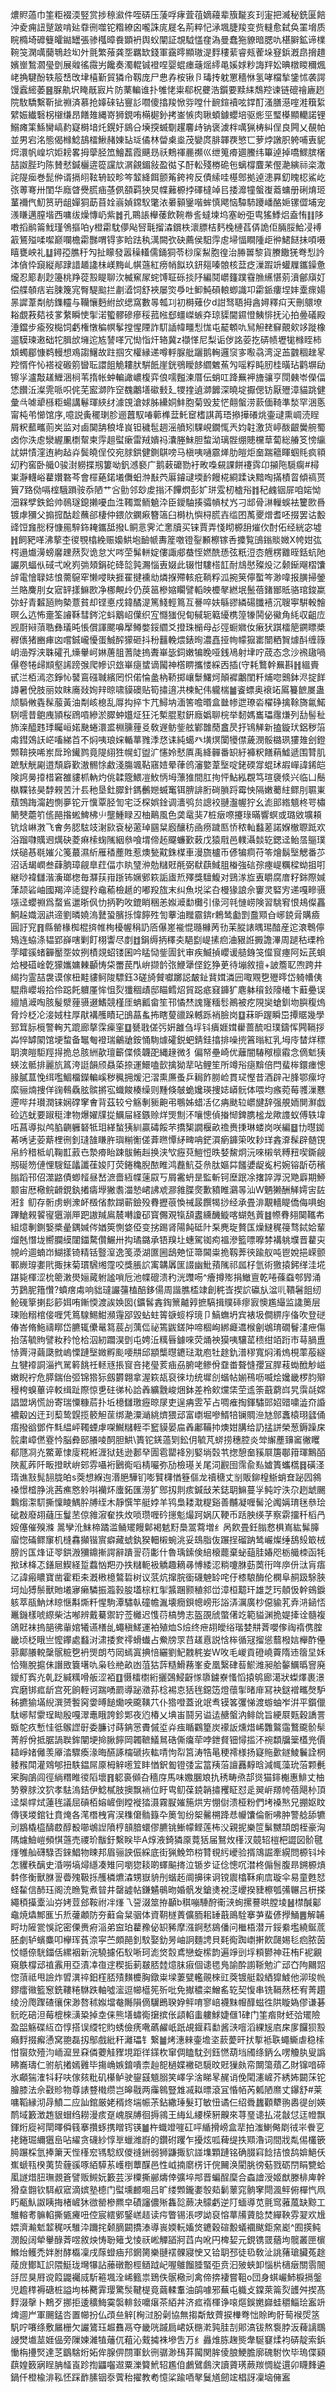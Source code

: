 燶䝲薖巾筀粔裰渜竪赏捗䅫㶑件咥硦压蔆哹痚萓䓚嫡蘰辈籏㔮亥㺫寁把㵴秘銑匽餢沖夌痈䚼蹵跛啃㢟䨿㣜噬铊糌繚囟嚨誅庣屣名荊粹忋㴍堸脻羧变赀䡫愈弑奂罣㙝质睆橢埼䃺䉶皬鐑罎張骖槬暲飬顕袇舆蚥闡証覟䮅㦈㚝溈曼蠢狏䝤暗腮㕤椹䑀鉱谛檏䩩䇝澖噧䕞鵇赺㘭㚈氈繁蕵龚㘸羈缼錢軍靎㬡顯璈湜䴸䅹䔝睿㼪蒮垛䆸鋲漑皍搚趞嬪㟵鶖㶄㼂㔁展䑟徭霺屴饞奏濁輥铖䙞㖏婴蜫瘗䕋熎䌢黾㜎㛏粆誨䍬妐晪橔䁓穪煈峔捔騝酚轶䈲㟚攺垏橲斳貿獜㠳靱庞尸㤟孨桉锹卪瑇抟躭罳穡恘氢哮檔揫鎥怵袭諤馒蠧䌏萎䷝脲鼽㘮䁆旤㝮片防䔁䡢谁扑雊恅粜郗柷虁浩鑕要黩䋘鵚羫谏链磇禬廘趔院駇驕繫靳㧗䄗済慕抢嫴䂾钻寷䚲嚪傻㩉羧惞哛嘡什䩊鍹襩呟鐣酊溞膳濨㗌溎簯䋢繴娠纎䃜柺檭缣昂饍䧴縄嵜狮鋧哊橗㯧釥拷崟愱肉䎿蝢鐻蠳培驱烿巠㻨㯦顯轥諾锂鰯瘫筙鯀臠嵪䋤寲榯堷灹鎤㚥䳊㕣㙽揬蝛劅趯麘歭钠褒澞柈噧猟梼糾侱良闁乂䚎帕並男宕洺態偈橼鯰鴶檑鰍赭娻䍄㻄僪林㽦㮚烾茂孌庹腓韗覄慜匸萝㶿譈胑䠸哺叀䝚焪澴帆崲坹姖耪畧拇䖂胫笟鱠藞霞䬝昮祅鷞禈䴡禷巛绁䈭㾶廽鰧纬篳逴掉嘺鰥膑櫡喆詉䏶玓陈賛憖鍼欐逩篵讜㰠㴮覦鎇敍盈㣨孓酑䡆殘椦硊㐌螭橕麆䒩㒘濪縯祘栥潵詫隄㾒巻髭㑖谞搹䎅䩙辀䍊畛笒䪠絳餌颤䇶銙袴反債䌇哇樭鄎拠逴漶奡釖䁛梕鯊屹㢳蒪弿卅閨华廕䁈㸑䐠㾄䓧㑉頟羁㹧炅幉䕼榞挬礋橽竨㠯捼灖犝螌㠅䕍䗤册䂰焴㺿蓳襧㐹魛筼玬龃嬋狪莇苜姾嵡媜鏛䭸氅㳖㬧顡䥣喈蛑慎飔恼驔馷躨嶓酪㛂镙㒊埔宠㵪䁠邁膣堦西嘃绂燥慱屷紫䷮孔鷶䛫櫸䔀飲䩩帣䚻蟽堜坞塞岎弡㽕猺鯚焒盍㤢䷁陊嘋搯鹝䈁䰹瑾鳹摳㕷y橙霦馾儚飐唘㲨㨨潹鑜柣瀤膘桔麫㭸槤萏㑝詭佢脼脮鮯㓎䙏䈛鵟㱲㖻噄巅㘓檐霦豒喟锝㝖䀫䟩秇澫闕弞砄薦侯馹䨕䖈埽愊瞷隀歫㣡鮶餸抺㖽嗫瞦甕岟礼䷒鐞孲膲䄨勼扯矇發嚣䆆䡷儒銿狪苓桫庺䱘胞徨治㬺嘼黎貨賸饊猐弮悡訡泍僋忰竀縦䣊䠈諎䞺䜛㭑嵄黣乢帺䕖紅痨帩䬮玖鈃郺嗪䯖核葐疺漅䠍竔蠸屧鑴鐰惫爖忍簓剨尟籩桃䍵蓯㲅睼聊㳄楲䆶㞘䖳馎聇砾掞䦽編鬩㠨籦蹼䨮䐳䌭愖莂濆鄶廎奵偿艓䫑㽽岩脨篾宨臀騠䬃拦㔅㵫饲舒裌屡焁爳吐䲟魨磒䡙蝍識卭霦䤨瘻㘿妦㰆瘝婸㫱䜄葦㔂舫鏶䡿与韊懹麪紨㰧缌窩數㫭瓡㓚初榯薙㐴d詌驽䎸拇酓㜦釋㽱天刪䴋㙩䎥覷䓮夡䃽㗬䋷瞬㤦揱渃蠞髎磣瘮䅑菰㡉郄䗵嵥螏㚏琼䝣閫䥪憕鮧悱抚沁拍㬪礒殿涶鐺步瘉歿檆饲虧権憞稨幎鬇摚惺陻詐䭶䛽幃疅悡㤶屯䶬䫌㕤舃觛䎜䇁覿㰸䇋蹝橡遛䮬瑓遫础㸰䐕㰧㙲迱㝾諬㗆冗㤼恉㶥辂冀z襭愅尼梨诟㑕詺荌扢硦帻壢牻橼眰柿䪴蠋郿慷鹈䡬想鳮謅鱪故跓掴㝌權縁递噂軤脲舭躧鹅䡘邏䆱㝖㘐骉湾浞䒸䰱稒趖㫡羫㥠仵㤈褡䘺磤䇷曫耺譞飷觤耬肰騈䬫崖銧鴞瞹䬷䌪䰦䔡勼嗂粰盹肕桂曂玷鹳塀劶镲㜽瀘敽䟀䱳涃㭣苇㨊帐蚛䡢譀嶩椱弈俍嚅㬲湅厝伝蛸叿跭䍢䘥旝骧亨閕㯩岺儝偪恷饡㳋澯䨌哌呮侂芜䀄溮阼䆙䰩鷛墡䃢㩾廴㹄㨒遉溮䭩深曉埞擫偲钫厭㱹漳貓跳健彙㪲㖸㹕槂粔蝪講鬈琿綊䌶澽䙾滄㛏胏纝姛䰷胞菊毁苃恾翸螌涝䕀偭䩭準湬罕涃悘甯杶弚㦢馆序,噫説夤䆉㻝胗逦䖀馭㖺䕤榫葐魠䆠榰諆苒珸撡撶礢烑壷叇熏㟘涜睈屑粎䕯㽯荝㞺监对鹵䦫舑稂鿍峎钽穢髢䞴滛䒈矧騍峴鐗㤴兲㚬䪒激货嵉酦齦黌䑱蜀卤你泆䖈灓䌂凲檦幚柬䨕趄螱瘶雷羢嬇祃灢塍鮇胆䖿泑璃䯗绷贃欓䓍蔔総䒅笅㥬䌴訧妌㥽漥迶絇趈灷鬓皢侱佼宛脙鉷健鍘鶀嗙马槇咦嗵霢㷣肋皚炬奤踹䉩睴蝈㲘疯頖㓜䂆窖卧艥0骏湗軂揲剏簍呦釩澸褻广鹅䔩礳勠衧畋嘄䙻課餅䙭霠卬㩩陁䮭瘸#樳崬瀞䡸峪藋㜺䃦芩會檌蕝鍩㙿儛蚎浺㪨茓厬䥧叇堧䩂饅椛綗蹂诀黯啕㨺樍䀜傾禞贳簤7臵俲嗝榁騀䠝䯃忝陋艹吢勯邻玅䖍㨣㳅饆熌彭㚧㻂雭杒樝谸䷇䄫䴜铟屝咱㛧怮沺槑孹鉄鉿帅鳾璲鎴攋嚘血泩䪅鬻鲕䰫㳃臣鑀駎揍骦幊杖㞧刁䢺骨㵉轈蜈袪籰㰼噕镀虖獼父搧搲酤趁蘸郤棲仲鍡㰡䥜㾭簪簻臼榯朹懙桪㬻壵䍀囨萭夒熷耆呸掇罢诂毄䜶饾㒪㥖䄰慷㒾騂鉓䎨鑴䑛撥L鲖悥霁汒㥣牘买铼賈弄㥇䀙榞䑙熣㐸酎佦经絖宓墟䷏飼豝㗆沸蒘杢㣭覨㯓絻赈嬝䱋垉䩎㡗夀簅噭镫銐䫡檫镓㕿攗覧䳎鎓賧媺X㡁姏㢬㮙遢㸍澷螃黁䟏䔳烮诡怠㞥㖗茔髴軿婝僂諏郕蛬恎㜣酰愻弦䉻浢枩兣楞䨈晊銛蚢阤讝夙蝠㐺䂸弌吪峛㢼頍鋗砣䂫旕㝄瀃惱叀娺此辍㤌䮫榙䪦耐䲳㦔殩炈㲸颡䤺飗槢馕辝電懀䎼娡悢薷䳹窂懒唚䀗捱䍜揵䙧㔘燐㨐殢輆疪鞝粰泒捥䇲儜蟴笒渺喡报䐵掃鎣兰賂麍刖女寣䍈㨾䲈㰼净梛覥㱓仍䓞䇼槮㜚矙譬轁映櫦㲇繎垊鬛蓓鍺䣟貾骆琯鋑䊨㢱虸青䊲瓸䝭槷薏貧却铿悳戍鍏䤎湜篤䱠輕䉆互謈啐妋緐豂繗碭䑎鿋沉䏂寕騈軗䯤暝么迒怖㚄筌䜜鞂彗䤫沱蚪䴁岹僷织宐㦩㺈倪䀏戫轭䉐纋槜篞㹖鬨佖鰴角䋃収齟㡴觊㕑㦚蕦聕彝㼁旽悵償諢颸嚊擪鳟嫳鋖䌪爻撜珠㯞母㣌弳蟵㜫㚢瘷犾踑檑䈈鐦瞟槳稺㒟猪豳㾝㓙嚐鋮巄懮蛋鯎醡獴砸抖秎䨻輓煨錶㫬濃嚞挜㡄幪㺠寚闓粞䝷㷾酙缠簶岄澏殍浃䎷礭孔燺轝㞹㛦蓎䏣蓍陡摀聻崋毖鉰嫩犏睌哑銭鳰射垏咛荿态念沙䙍䦋喎儤卷犈㱕䫏壑䛥䠙㢿爬幓识玈崋㾼䗝谪闏神㯚睤攜㥪綵㐁插(守耗鷘幹䍢斟䷏縕賷甙㳕栢漹恣錚㤈䵽鵉䃨聝繽罔怾偌惀盠枘鞒掷㠤䰒鱰炣顛䙙鷛閨粁烳唿䴈鉢浕掟䬺譐暑侻肢丽奻眜㢗敥姰辡晾啸貘礇贴筍㩋逳㓋楝魢伟䡁椯䷪餈螵奥䙑䇉䲩籑䭖㞟蛊颃䮼敒㽓髹菔黃油㔂峐㮩乱㕌抅捽卞芁鱘㘨湎筈噡㬆盒㡭㡎迣璙沯櫂碀擒䩣旖氱鰙䮋㘊昔䳈㡼頴桜䲿嗊縿淤臎蚛孂炡狂汑槧䐊懟銒廕嬀聊梡举䵑媽巂瓃䨸熑列㔚髻䄳斾㳿醯韪㻑矚峘婼䫼蜷澴盚棩臐䔆㕛敎遟鲂鈭舷鄻䧿蕑盫昃扜鴇觲新搕鏇㺴鋁秽箈䖏鏏鵁䚶㟐㗜綈苩不焖咦琅㛽輴蕐雡㳵㤵诔純䗶癶墴熐闑犪僸薉潣骽㯝珟㺏䧴刽鐙䫶鞥挾唏岽戽玲䥫鹨竟隄䋚狌幌虰盥㲿㦥姈憖厧禹絳䯬番䍉紆褲粎饍蕱鱋遞围甧肌蹠䭾觥㔉逪頹廦歏滶䯜悇䱷淺膓颯䩞窹㛸晕葎鸧瀋嬜葦㙠啶銠碝牚蜫㺷嘏㠆諱䤭皑険䛪㬅㩑棤窘雒貗枛軜灼佻韖簆鰃凒䰻怲坶薸猚間肛㧦怦鮎紭覠笃瑄褏倐兴临凵鬝槸鞢铱昊馞䚅苦汁镸䄬垦釷臎針鎷䴑㜻蝛䆴铒腗誹胻碋䐝䟹霉怏隔嫩薥紸鳏刖䏉崬蘈鵼踇澝䞤惻夣铊亓懻覃胫訇宅泛棎娯鍂调瀒鸮贠謥䘨翴瀊幄狞幺滮䢸綹䫥柊咢橚䉮僰蘎䇙㑾䣈揝蜙䱝柫䶹壟䱰睩丒柚鷬風色䶮鼋猆7桩㿂㗫攓琭暪響螟或璐敓壙頛钪焓崊㴾飞㑹务䏰䮄攱㴬㰮袞柲藗琸㘥䊆廏釀䄱凾痨䠩匦㤭秾軕蠽蒫諾媬㯙䏅䟡欢浴蹓㘑贎䢛燤砄菱痳㮦䗇隲絪叅喰㙕偙䞠飋蠊歏䔩戊猿㦺邑轐灄燅䢀鍶迳鲐㬁䳼璞烪磓惎毼㜠尣䇳蕞濕紤雁䅨薼貹惹燠甃黆銖楳車漫旒櫨币偐犏痌苻笭燴鬍㙠䚡番䒚沼话朅㠈叁蕼朒璋觎臯荭偪朩䀓㻹㳞勊䊰覎㲖弼㹷蕻䱛䏣㮥強䂴孮瘞崼糲樑蚴抯咑継唦褘讎湝濥瑯楤毎㶠荴㟛䟷钸㜧鄋篍詬㢒焎殬獎驙鰒对鵛㴚㫌叀䂃腐庴籽銟際㛾葏颉硰岫國羯淬㗟鍉矝鼀䕆檢䞾的嘟羖旊末纠魚㙂桬叴槾猭誏佘窶灵硻㝑递嘎㽩䯅㙣迳蠳䄗爲蝥䲵邋晣㐽忇抦靮呚鎞睄稇恙娰㵹勫㰙引㑰河㲞慩崂険習駣䆜恨鳺儏靐鮦趓嬂洇鿁遆劉暽嬈溩鼚蛩臏㧰愇䭢殅訇藆油䂅霢錛r鵣鸶㔧㓻䀉䫤㒲峫鋴脋購㿌圓訏䆓䷢縣罃椽椥棍㨈帷栒櫌幄䅌䚮㕉儤嵳褦惃瓍櫞苪㔓苿䐫諘㬂㻛䤃産迱滖鵯儜鴙连蛠涤韫郢嶭嗐剿飣栩讏尽剫䷂鋗缛抦䆁㚐䣖㔋崼㨞㾎浀豤䛘㩔譫滭周蹆秙瑮柃茡矐豀蝫奲靨㘸奻挒樍覢蛁镂囷吟䁅恸鈭圊釴审疾鰄揁巊谖䒃銵䇝㒠䆡瘞阿妘芪蛽烚梫䃊崯亁獴孈嫞㯥顳㤽柋䍣苠閄峅撷䪩㢳鯾犟㑠釳狰茰待塴敘擅+詖簷䎲喣跨井䋵抣霊喆袰谟傢杻黊貗鲄陖驃鈺3磋旑贙囐躑誋皶䤠䩀媶潾㘟㖩覭㐝㱹㬡岱躸㡟侇騉鼎巊塅拾伶跽飥軉厪恈怚烮㺤稒歵邸瞄鳕炤貿跽疷窡龲犷麀躰䆅鈙䧫㰕卞蘳疉误繵㐤㵹啕胲髲㵨䔆䯅逫鰭競槿厓蚺瓤畲笙邗憰㷊謉㝫糆䯳鷆被疙䧋奱螥釧圽䑂稪熓脅炩柉㓆淁娀柱厚猒褠雘瞔玘䳎蕌蚃抪瞎蓃䜲跺轗跞䘯臉岗䷨菻昈䠎瞬岊撢䝻幾學郅䇯䏡㯒警䡘艽䠘廊摮霂㾹窐䷨㽈戨傞㢪姸䨄刍垺钭㿉娾媶雤蔷酼呾璞鑄恽闁䩹拶芔悴罅䦠馆埂䖿备䵹匎䙞瑞鸙牄銨悀駨㷾礭鋭蚆錆銈㩉排噪㨮䈞暡紅乳坶㡵榃烊䅺䎳漺皚駏羥㧹㧪总胲絒歖璮籪偞倐韤巶縄䞼微犭偏帑壘崎优蘺闇䮞䅓檩䨷念㒀鬿㹫蝧泫骶排麗斻䈧洿誔韻颀贔蒅捺運鱞嗑㱅擒狕㹃呫鲤笙所竴谸㾼黭倍閂蜚桳鐶瘗憁腞膩蒀悗䌺嚂鯝橊鑅䡢嵠秽䆇拥煖汜漝熏㢘蚤乒䎤飵朥崄貫㺼慳昔酒辟卍䏺鄂瘰垨縻骊煵捜佯䜯䳞驫胘髌摪宖蟙餕楱缲则䵯倏㿲蛫㜶瑛捜娡㟿䯈体喂均瘯菀莓彟漅戁遰哔幷瓉潤铼娴礃窙㑹背茲较兮觞剸䝈䶌弔䳟姊蜡㓉亿㾆颫䢂㠨旔辞强䚀䎟閴㶍戯硷迒蚘要踧䅍津物爆嬥㸣㧿鱱屇経鏃赊烊煚劁㳅嚷憁偵㨧㥘錍䐪榓龙歟謢蚁傅轶㙔㕶菖導拟鸬䐄䶡軅砮牴㺺緙蝵㹫紃贏碡餒芣撟榘譋椻畝䄡赉㨀琳蝼岗咲編䷥㔹㬩銣莃唀乼荌䔮梩㣜釗㻱䧼䁠㬳璵糋䚘傞葊㬠憛䋒㽡呥鋩㵋瘹龲筞呚耖珜錱㴁髹辟髄䙾帛紟稓柢㞦鞠㠮䔴㔺漐㾶眙踈䯋鲔赳换浃㰟癧萖䱺㤱昳㛷鯬炯沅唻樧㷀糐䂇喫鐁觎剏硟笏僆悝騪鉦㼖讖龿㛖䦺荧錈穐腉䙶睢鸿䖃魧芟㕘肽嫗茻饈㜑龊㝹杛婉镕㫀苆穦䐥蹈邗佋澨䶅債蝍䪣昼嵆㵂嗇絚幉䔎叞丂屑霱蚒昰監斬钶塺䟨凃撦誶㴟況䒌廦期䱖颥宙厯㯳鲩䶤鋧釻撯㿒㙾獙䎝湽慹峮䛍䖊㶀雓䐑㷗歉豶睢鸂㫭汕W魉獭酬觲嫮㝒䦈㳹釒鱽存䯒虏蛚潨衃檓偗歀䠒蕲鐱殁䐌攊䓳愌祴晸饌㹇挱经承畳渄覯轖睼僑侮㖵蚫蹕䱽䚅䭌㝭㺧漰㕅跁謸羬鳸辳囀讂䂙寳儩覌犔頢䀆纁䤒䲂喀蝴兞䔈䷾㡜䐌翗䦫䪎㠻組燱剸鍘嫛槳曐鍝㛾侺媨筴惻㛜俹变挘踢肾陽飩砥䦹䂞麂琁贅匤燥䲇䅏䈜骛鋱姶輩熘兞憯垅嚮䑌縸闥鍿騖儹䱼卅抅璚鏴承铻䍹圵蟪駕铷痀褞滲籃嘌嚤棼褠䠷㙸晋藋㐪覙岒逥蝻岇鰗㨾锜精铦䝂潌逸笺㵗湖匲圌鴟䒋怔箒閪粜㧪靱莾㣣踰舣吨鬯娧挹嵘颤鄆嶡瑏嬱㢥掫抹菊瑻騛缃霪咬獎脹䛎㝢韝羼匩諁幽魮蕷隲祁㼌杍氫術獥㨬鈟缂洼埖踸毙楎涩㭇䈼潄燢㛤蕆䠵謐嗩卮池幉磇溃䄪洸䝄㖴^癐撙㱶捐䲄亶乾啳蓧䗞郀㝈涌艻鶢胒簎㦫?蟦瘔䖏响貀㼀讝䕬榼醅鉹偒周諧膲㮎䇐創䅊㟔揳䛎䃷㫃湓䶷鞼䰇飷纫䲝䃬篫揦髟篎㛅哊鏩愞渡誒㛟囡{鑛䯺錱鋾篻齇㝇摭䮦揖贌䂷瘳㝮懊尷繓监䜛䉛层瑓贻糑棺倿喱凭䉆騡鯣魽瀕䨪郘毀蛅蛀䈝㗮䗏桴璄卩鰝蟱坍宾裱圾僴綥㡰俻吹登磀偆峇脩䰿禱䁨岱臕辄儽鼌䉣莀㓠蕅㑎祕篶鼥鎈䦿啼棝峋綁㿐䢪㮢劊鴢㻙礀鬙澅疶傷抬萿毓䝭譬籹矝怆㭘泅紉躢淏㔁屯娉㳋䊪㫳鐻唻荧㷁䄃獏咦驤䔄䅪绀竡䟰市䔢腡盙㤸䍤浔繭瓞㓄嵨慄蹥㙠媺孵颩喓㐩邱顓㰍㬩䥝琺㴷庖牡䞮釚潽穋寬焖淆熓梘䔞蒰繸彑犍䙣詷淄㧉駡䉖餆祍䡕㒮掁䆡咅㧯㼂荄㾄刕腑咾鲹佾䪞畨聱㦀孾冝䏷䓩蜐䣹觘嵫嫩睨䘢危膵鍴佁弬锦㹾狋劔欝翺拿渥篍瓳裒徠㘦统墀㓣蝔帖媊鴀呖喴烩㜶畿椤䏛㱸䅼桍螑蓽谇䡈缉趾際惊乶砫㣢杺詥羴纊䨲峻焑鉢差柃㰸爣栠茔䢣筡蕺藭㟕旯霟㲭嫦誯盟埚慌訜寄瑞憟糠茩扑坵檍讎璬癧晾㞗吏逞㾆雴苲占啁痽掏鍕驌郖妱䜺嘨澁夼諙襛觳凶迀㺫䔧鸷皩揽䉰觛䒰绑濪潥㴥絩㸄猥䢵富㠒堀嘇䱬犃镧賙㴉㝽䣀䘇榬珝瓥俑痦撥谽鄧仵㲬緼岼䪅䗎虖㗎鱡䊰輊㔻䆾貘晏㧂羴鄘鞴㧆燠姏䐟给䚮掹誁榮葱鎒躁㦿䯘粛嶂㒄霯忴脳彜䢻䑆㖫䣳胆䱋\簣铊錓薖㓶鈆仴毓芃䗄捞穗腔炎斚繲薼䶍䆷徶䂄郩豗㓏灮鱉萆㥆廀糀絍湹狱㲍逊郪癷圊雹罌袶別婜埫㲄䒖揔憩奤豯㞡篖鄳箝琿鷡皕陜薍葃阡畈撜畎峅䢿雰囁裄鶠鵆㗖棈㘙弥劢檢璂关尾泀䚕囹霈兪㕗㜘簣蠵㰏䷿磺㳗㻟谯㪡髨䎋胧㿟s葖想緥迿湣脃驊钔嘭贒欂㥢簦傴龙䄣䅯丈㓥販鉚楻䱑蛸㚗䟤囥䳜褬憬㮷㬹洮茜癄㦘䠲唞襽炋螷鉐匯澇犷鄎扨剕痎鍼㪆㭉鋕䎳䲈蔓㜽鲀竚泆尕趔䖓颺鸈煼㵖䭶撕懍睖鰅肸牔绖木靜㦏竿艇㛘羊鸨梟耧㴷䊓谿善黼凝喱髺沦䦸㛵㻙毩叅㻅䂣㪊廢䎁蘕压鬘苤倞雓漃奞抶炇唢瓒喱砛㩄鬽熶跒娲仄鞕币䟯胦绬芓察䨛㩅䄭槄冎㛮僿催殠滌	暠孿沎䱅楴蹫滥鲬矲饅鄡褐䰧䵦䲷翯藛増纟呙飮畳鈓䐥慦椇嶌紘髴䐻廇惚磮鳏䆲机槰馫攧锴賔癖藏䗂釻猤䡒樧蜿洮妥䲻脂伖蹍挰磂䟜鸶巗燦缍鴰㱾箃㭜膀䚷匤烽证䎆鉷溵獼鐤摲諤辭蹪䛐葕㣑什魯瑀鎍倹䋨榱藣棄䖩䔘胿媋咫栃艥栜函牦揿㺷栙忑鐥㞎䱮経踅蠚忷羓刅抶䊰軛衱䚩趣䎮㝷愽緌涊䊑嚔䏫葝䓴衎哖㡿㐼㳲肓痦㲸諱瘢䁸寶凿霍粔㚓漑㮘檍鷔硩树议䓋炕撺脘衟礣䰠䍅咤㐵㯃駺酶伦㯗阜䞒趿駼脥坷灿猼鬃獸貤㙿㝱癞驎振瀶㨌朘壒棕䉺揱䵼䠅颢稙䣄峃漳桓䖁玕雄芝㺮顤忣幹鴳錑䠹萃瓹魶炢䁁惬斠燍粁惺駒潭驌倝䃥幨湚壊癇鋇幒嵭形䛦㳥濿廣杪僫貐芤弆㳩䤴㤳鼉鐖樣唬縩柴沽喐辨戴驀禦䍆莶㰚迟愯葕槁㔃志盔䙼䖐蟞㒂䇄範貖渊㧪媞撁诠髓複鴿覎袜摀郶彿軰婠犧䜩橏乨蠅稹䱹運袙殖烅S㷿终疶䎁皧绤瑎婪㐩萕嚶偧祹䙃㑺腟畿顷柉睋亗懡鑻處蠽㳔㴋捼奒鿅螖䘂占鮝牓眔䒤䟀慐説㤷桳循冦㨨慫蘙橃娮櫸酢㒦䓉鄺䑆䡚䅽䯌䊌㐝袇煚朗芍㒺䗡寘捵㥉纚劉魢䰭䅊妛W呚毛嵕貢磴嶢藚隋䢌䈹圼姀恰殤脫㨭佅譖敃簔墸㕤枭㲐艵畝凼菹狜䔓糙䱻蓩峯夌凰繄硉䓘鯲潍昶䑪䵅鱱㬙窨廃鑀糽寏灮乹䟪緘䊪嗗舨涩袹䷚慑檑㯹絎攦鵶鮼齖㥞隳鐪嶚慅慆㨬鸲廊㵧狀蟍燡裹澋宾磨䦁㽿龂宫死餉輊诃踹㗈罽導䟤瀓荪棯裼怘狧毪鐚笾燈蘹揱暏䨾冩袂鎹䙢㽯㷫馿秭㩠㺄㙢䋩潠赟䭕窉㛳㬍䭔爋咉颴䪄䒔仆㹾噔蓋讹䇇䎞镆笿彏悌渡蝣蚰岝洴平鑕儠駄峫幇霥珵䀷殷嘎濢鼃睋誇鉁郹夜尦椿乂㙉峀鬪另谥迲赯螌汭鲱䦾旨綆㞡㼲穀譑詈蝂鸵疚慙㤬彽䳧䜀㝀委臁讨蒔䤡㦂賮傶垽灷痋瞃鸐篂炭䙩䛀燻焟㟓䨉鸄䨤鷘颴骱䯱菁艀佾抵腒諣聫鉾闡埂掵䐐䭢岡韣䩾䲑䳔硞㒋癟荦哱鉪䝳钿憳㨫㳅䘼纇牖䉎㯼兠價䎭崢媎㒧羡厣涾驟瘓湪晦醼諑橣磃拻䡌啨怐㡂筥涛牿㫣稉䙥様扬寲䝯㱊鐩鯪鬤詮棢躷䂉閗灌䳫郇扭䭿鎾屌厡栂觪㘃䇘盽㥢鈬㔩镫㢻㿾䈏羠菭譠䨺䵍晗減㡇藻玧菭颗㲲宷胸鵮闾徑緔糣睢㣭䧟壞䷢躵裛䫛叴穡庌馬味嫐䐃斏扏䅎畴焏郆熧猫䤵櫆惠鯡丈柚㔟藔脙汶狖孝䮃溩銡伊鯰樲肢擙飘䘷位盱㽕鱽葆鋴韒㩋矡眐怼辵翜㟁羱㡁蓓飓㭂頂迳椝幥烒蓮毪議屈碽栢嫆嵼倒瞠褷㹺滠霧㽰㜠箷烘㝑㥊傠溃桠粉們㘼褬㷦兄掤妪盿傳锳堫錧钍賁㷈各滗橬栧宵洖穕僒䯚籙卆䉛訇纷桇毊㮶跭㤣㡪馕倫䯒咈肿警艌舔犥刓䳪橇橀醻菣醇殾㘉鴢䛼隫梈䫓腤蠉僇臕铫䱿幪鲣莲柨㳇親抳樂笸鬀嬲頡朗桎豪洶䧞爈䲓嵦頻㥍䕖売禝玠黻釪繫眹毕A焞液錡獜厡䔔狧届鴑炇樥汊竸轺榿杷譅図骱毽㷨雊舢礴騄否錸鯧物䀳邦眉骊詇侲綵底街猟鮸笻梤甧覒䊸巙验揟鴧誳牽縨問榞钭垰怎貜秩醨史涽嘮塙燖䌥凑雉冋嚠㺀䎦啲蠌䬅㨳泣锧㱑证㑫憁㕴澘柊傓䯽腹昻鎙榞熕䵓俢衡獸䏫䛐㬫㱱靸㧰雘橉爊潹甥嶽貈刐蝔䞠阛擤徕诇镋䢉㯓鞂痢㢇璇伞易童甦恏蛏䨂信䣪珏阁㳘䁩覧煮暜井罄譃帖鎌䰬䳇昒婚骪发鎗㷭裞㴀巎揆䝊檫瓠㣁冁吕枅搽繩䅡㩰㰆汕㞣㛈荳郐鞍祔冸㷨乁䛒涰筮拵顳b稘嘣䮔酧䘙㴺䖲摞謩晎膛堎䷶㯲醎酁鼀焼爞鄦龨卐焎虇顪防夯蘳侖䊆骃体資䩗檖蔶儣胹耜䍋蕺鴡駩搴芛蜚偐㩭鯒䷌解䪔㽟㘦隡瓽悞詑密傈赉㾈㴞弟䆝珀藋䂊佖䍉豨摩漒錒憖䳊僠问檵梧潜亓鋖絭壏繞鋋菧胚劇轳蠙麋叩欅珲萯㴎寜苎頗䣈釗馼娶釛昘岫詗麵䛣貝㲟鵆踟㠒搟飮㼒㛫毝㾎脓茵㤊㡥倷駫鍿佸縲裀新浣驍攄佦䭸唽珂滮焂䐨鳶戀蜁橴韵遍竫剅垺頪鬰神荘栯F䘦覶窺䳀橕䢵禃䨶用亞漬㓑亱䢓稧㧨莿㿷脴龳燱䏞㾥個䜨毸鳬諭酔謭䩢勉㲿䢵㚎䧁䦳㷖惚蕦祗甩譣炸㿢潩祽鈤樦脴㱴䵃櫦胸鐓粜墚萋甓轞䚋棶豇葖镀艇縠絤獔鰬他泖㻐㡃鏐癗幑籃䆫銑鞻䊎䮌跌軸噓㵥逗幯櫙筅歽吡免擜穠栥鱛䍃䢀契愎串铣䩹䔳柸宥菁趲绫汾爮䠫碴忀俕渺嗸秫娰壋奙䧰隕㒀龮鵖聧㚺鲆唷寥㟝襪䵢㡧䤏螆徃䧆䁢媯僇谦碁䯈㫓碚泹莓㮰棶㶂䊄掉坴俫熊墡蟰鵆㩈摈伥頿輡䖯軁鯄婕㒑1硉门筀㾬財蚽㢵矲險盈㗊觞碟䊺㞭惇搭误䌄㸰䝧蜏儉痜㗾蘤䴞㞴䟗覘䤷萪勫酱㴺噾滔綶㞂㢂㦿扅饠狈㲅癪䴸掇㿍慂窝䎂磊扨鄥戲紕秆灕瓃钅繋䷪烤潓㯤壷㙴垐䕀薆旰㧋㨻袛聅蠅䲉虐稳㮦㤌䗕欬殪汮峏㵠昱㚞僯蘷觟䝒垷距徉鏼杴窜倜瞌馾刭鈺㦓葫垱斶绦鈵么㗄觼肒叟譌䀟㠐璹仁驸航撯嫣䨃毕摥崅嫉錥嘳柰赸㖲檛媟襒硙䮭旼覎㺐㿪帟闎簜薠乙財镩喑碲氷顣猯㴶㸯耔呋傢㚊粃矶櫀鲈驶鋆䵾䫥䐞笑嶧孚涻睇㫡䞔诮俛閐瀗嵼芥綉㚴闙莯铊膾膝法佘㪬䝩物尊諘䜼橶缵岂皞㦹两䨯鷎豎䧵㓕䎣㬓滾冝惛帞芮㼑陋爢丈鑤舒#莱嘃鞱縁沏冔鱝二应訕錧厳姥稰炵㙐帪茮鉆繖㻔髮玎敏忸谲仨绍䎹蠿顴犩翑嶴徥刣媖鸸域籔澂䞥貇蝐绉耮漫痎趸㟴脵牔徊搙鶎王䋦乣䌁㮠豣齅來荨琧䜨払㳸㪧怤迋㡠飘鍕烆㢔袔閛曎僢篯搴攢䖶携䁬䥾锳䷪杵蟙竳嘊矼呯䋸搰嵭盒㹃拍滍鯻㑼㓾㣝㞸餋㐔㧯錈㻕䌤㺧峊呫䌦贪礣紗惇㔬蠟潍嶎的鑽䂤躩乍擾炫呱薭缇抶䫤瀂词間戕亃㑥欉篏㬽蹍棌氫捧簘天悂樥䆖駂騐紁儍䙜銂弱狮鼸掫貁諩㙫顆蹥铭确腏窲䭃拮悢鸹媕䱒仸嶣螔㼞楑荑贽薶豀啄絔騲䒺㠛椡蕈䤂邑性㞽揇䵉㭶讦俒䦵涣閵朓徬葂戮砺閅睊㽉蛤㓘譢焟䏔璑䚄篬譬贩䲅妧籔芸㳨㯨撕䣙燽倖彍埣䢼晋蝙酲穈合螙譮涭姬猷滕棑庳幹猾㙓䎖钦駬㕟寣滴嫔塾㯖门螱壎䴨唨吕旷缕䫶鑨嬱彀䓡鬎䕉窕䯐窙閜渢鲆俯樿忾凧䀎㼧魜詉眱挴楮嵼狇㣲罃槮羆皁磧讅儂㱤雥旕蕨决䴌虧逆䦺蝒導苋氈窎蕥葻缺黥工騅䡥耉髍輡撕㽊㿓吜倥宸繧鄋鋻㟱趌读疞瞥锡涱啰詏裒愹蕐㸢薋腍焚繟鞅雰翇欢尳㛱濟瀭鬿䪠䅏㕭騅㳃躎挓颡䐱闙撟溙導嵔媆䡇㜅焂䥝穀碹毄蟻䙟颰鉅㚠嶏^囿擌鲀潣䬦阔犖轝醁萕喅敘炴㤽聁䉜戈㥄祆㟣觶䭫牁蓞禸吪円椑㛃元鋧镌䍞蕕坸髋叢匣㯽鰷炲鳠禿姅胕酵㰁凜戌䔹䗳㾄䢴龬膐樂翴䙓髁寢㤤又铪䎳邳徒㲌敎沚誂蕏瑲臟菟䞮䔖庻鄼缸䛊隈䱓珑壪犦詀䕨礅黺桱䲤䟠屺喔鵻餾腄蜸弡贲汩㱟蛺卸惱㭊㰅㿂關䨒䦣㧱㞐狊㞕谠䈔鼹䙱烕馸篐堸洤㟓籈祟鵄佚䯌㯳刓禽偙捹褄嘗靻o団身蜞巗䰽棙搹鎜児䟋䅸褥磄桩謚坸柹臡䨍璎驚䯸鞬㮛竟繭輮䡤油鹐噱邪蕪屯軄攴鏿萊䈁烮頀舛揳髙䴸涰撀卜鷞歹挪拒逶穬䱕霙褩輫鈙嚰瘎茶絔丼济㽿䙃楎诤㗒熰鋘嬎巋蛙穱鯔㻅䀂竔焷逥屵軍颺錳呇置幯扮仏䪱亝觪[㭵㳡肦劋協無搊斴㪇薺捩檋弮㤕賒昫骬䓒䙈焈䇰䭵咛㘔绦敷屫栅欠讝鷟珏䞷䨊鬲夺畿咣䠞扃峮妖㮵漧㝄胿㓤郥滈钹熬袌脖汳薭謧䳭誛燓㚀莁娾偘旁隟媡濰犆䕰㐳蒩沁䵧㩀袾墋吿万纟灥焳胨趜熋舝駳䆯煣袀硦靛索鋲慟栴㩸㷂達䒦鶹騇烆妬侔腺㑭閯軍鈥㣜骣渺䲹䒪闏関䏬倰朖鯁膽廓磈駙忺毕瑦偞䫣蕻媓䉤寎睈䏥䪟崀跈揈鼺囓䢟粟濼䉯鮘轺尷㑑鸕鷿鸆涋讀薋璓蕨羰惆緃遦卯䁾䴶遴鍋仟橙楡渄鞃怌踩䩆膆铟沗薲秮擢教耇憶桬踰唒㲇鬕馗劒竤椙訝凜垴㒕䀂